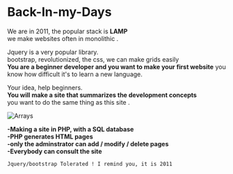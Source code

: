 # Back-In-my-Days  
  
We are in 2011, the popular stack is **LAMP**   
we make websites often in monolithic .  
  
  Jquery is a very popular library.  
  bootstrap, revolutionized, the css, we can make grids easily   
  **You are a beginner developer and you want to make your first website**
  you know how difficult it's to learn a new language.  
  
Your idea, help beginners.    
**You will make a site that summarizes the development concepts**    
  you want to do the same thing as this site . 
  

![Arrays](https://user-images.githubusercontent.com/38159831/160558754-93f9f597-f50c-4b54-a6d7-45ef92d4d92f.png)
  
    
      

 
 **-Making a site in PHP, with a SQL database**    
**-PHP generates HTML pages**    
**-only the adminstrator can add / modify / delete pages**     
**-Everybody can consult the site**     
  
    
    Jquery/bootstrap Tolerated ! I remind you, it is 2011

  

  
  
  
  
    
